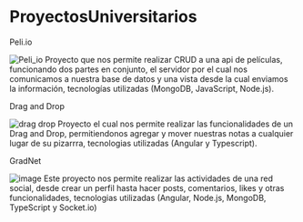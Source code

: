 # ProyectosUniversitarios
Peli.io

![Peli_io](https://github.com/WiliamSerrano/ProyectosUniversitarios/assets/161546967/ca211320-245e-4c65-ac80-d9aa35477f71)
Proyecto que nos permite realizar CRUD a una api de películas, funcionando dos partes en conjunto, el servidor por el cual nos comunicamos a nuestra base de datos y una vista desde la cual enviamos la información, tecnologías utilizadas (MongoDB, JavaScript, Node.js).

Drag and Drop

![drag drop](https://github.com/WiliamSerrano/ProyectosUniversitarios/assets/161546967/a6463545-c448-43e7-9f8f-0bab2f5e2487)
Proyecto el cual nos permite realizar las funcionalidades de un Drag and Drop, permitiendonos agregar y mover nuestras notas a cualquier lugar de su pizarrra, tecnologias utilizadas (Angular y Typescript).

GradNet

![image](https://github.com/WiliamSerrano/ProyectosUniversitarios/assets/161546967/025cde4d-27e6-476c-83f5-320c4c4c9839)
Este proyecto nos permite realizar las actividades de una red social, desde crear un perfil hasta hacer posts, comentarios, likes y otras funcionalidades, tecnologias utilizadas (Angular, Node.js, MongoDB, TypeScript y Socket.io)
